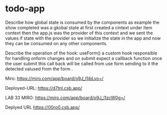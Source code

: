 # todo-app
Describe how global state is consumed by the components
as example the show completed was a gkobal state at first created a cintext under item context then the app.js was the provider of this context and we sent the values if state with the provider so we initialize the state in the app and now they can be consumed on any other components.

Describe the operation of the hook: useForm()
a custom hook responsible for handling onform changes and on submit  expect a callback function once the user submit this call back will be called from use form sending to it the detected valused from the form .


Miro:
https://miro.com/app/board/o9J_l1ibLvo=/

Deployed-URL:
https://d7tnl.csb.app/


LAB 33
MIRO:
https://miro.com/app/board/o9J_l1zcW0g=/

Deplyed URL
https://00ro0.csb.app/



